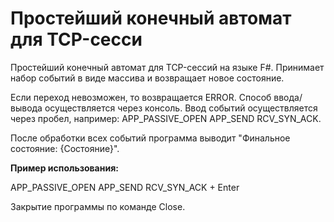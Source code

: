 # Простейший конечный автомат для TCP-сесси
Простейший конечный автомат для TCP-сессий на языке F#. Принимает набор событий в виде массива и возвращает новое состояние.

Если переход невозможен, то возвращается ERROR. Способ ввода/вывода осуществляется через консоль. Ввод событий осуществляется через пробел, например: APP_PASSIVE_OPEN APP_SEND RCV_SYN_ACK.

После обработки всех событий программа выводит "Финальное состояние: {Состояние}".

**Пример использования:**

APP_PASSIVE_OPEN APP_SEND RCV_SYN_ACK + Enter

Закрытие программы по команде Close.
